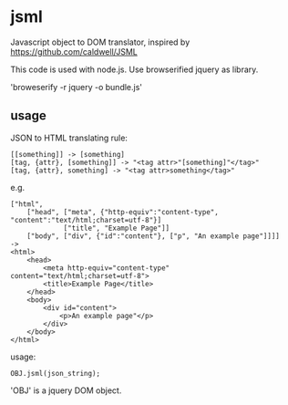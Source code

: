 jsml
====

Javascript object to DOM translator, inspired by https://github.com/caldwell/JSML

This code is used with node.js.
Use browserified jquery as library.

'broweserify -r jquery -o bundle.js'

usage
-----

JSON to HTML translating rule:

	[[something]] -> [something]
	[tag, {attr}, [something]] -> "<tag attr>"[something]"</tag>"
	[tag, {attr}, something] -> "<tag attr>something</tag>"

e.g.

	["html",
		["head", ["meta", {"http-equiv":"content-type", "content":"text/html;charset=utf-8"}]
				 ["title", "Example Page"]]
		["body", ["div", {"id":"content"}, ["p", "An example page"]]]]
	->
	<html>
		<head>
			<meta http-equiv="content-type" content="text/html;charset=utf-8">
			<title>Example Page</title>
		</head>
		<body>
			<div id="content">
				<p>An example page"</p>
			</div>
		</body>
	</html>

usage:

	OBJ.jsml(json_string);

'OBJ' is a jquery DOM object.
